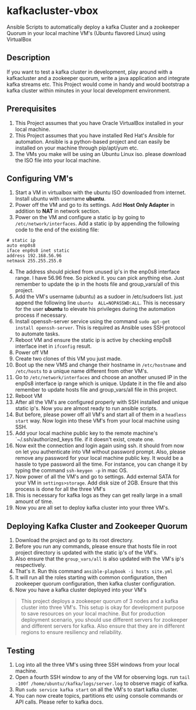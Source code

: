 # kafkacluster-vbox
Ansible Scripts to automatically deploy a kafka Cluster and a zookeeper Quorum in your local machine VM's (Ubuntu flavored Linux) using VirtualBox


## Description
If you want to test a kafka cluster in development, play around with a kafkacluster and a zookeeper quorum, write a java application and integrate kafka streams etc. This Project would come in handy and would bootstrap a kafka cluster within minutes in your local development environment.

## Prerequisites
1. This Project assumes that you have Oracle VirtualBox installed in your local machine.
2. This Project assumes that you have installed Red Hat's Ansible for automation. Ansible is a python-based project and can easily be installed on your machine through pip/apt/yum etc.
3. The VMs you make will be using an Ubuntu Linux iso. please download the ISO file into your local machine.


## Configuring VM's
1. Start a VM in virtualbox with the ubuntu ISO downloaded from internet. Install ubuntu with username **ubuntu**.
2. Power off the VM and go to its settings. Add **Host Only Adapter** in addition to **NAT** in network section.
3. Power on the VM and configure a static ip by going to `/etc/network/interfaces`. Add a static ip by appending the following code to the end of the existing file:
```
# static ip
auto enp0s8
iface enp0s8 inet static
address 192.168.56.96
netmask 255.255.255.0
```
4. The address should picked from unused ip's in the enp0s8 interface range. I have 56.96 free. So picked it. you can pick anything else. Just remember to update the ip in the hosts file and group_vars/all of this project.
5. Add the VM's username (ubuntu) as a sudoer in /etc/sudoers list. just append the following line `ubuntu	ALL=NOPASSWD:ALL`. This is necessary for the user **ubuntu** to elevate his privileges during the automation process if necessary. 
6. Install openssh-server service using the command `sudo apt-get install openssh-server`. This is required as Ansible uses SSH protocol to automate tasks.
7. Reboot VM and ensure the static ip is active by checking enp0s8 interface inet in `ifconfig` result.
8. Power off VM
9. Create two clones of this VM you just made.
10. Boot up the new VMS and change their hostname in `/etc/hostname` and `/etc/hosts` to a unique name different from other VM's. 
11. Go to `/etc/network/interfaces` and choose an another unused IP in the enp0s8 interface ip range which is unique. Update it in the file and also remember to update hosts file and group_vars/all file in this project.
12. Reboot VM
13. After all the VM's are configured properly with SSH installed and unique static ip's. Now you are almost ready to run ansible scripts.
14. But before, please power off all VM's and start all of them in a `headless start` way. Now login into these VM's from your local machine using SSH.
15. Add your local machine public key to the remote machine's `~/.ssh/authorized_keys file. if it doesn't exist, create one.
16. Now exit the connection and login again using ssh. it should from now on let you authenticate into VM without password prompt. Also, please remove any password for your local machine public key. It would be a hassle to type password all the time. For instance, you can change it by typing the command `ssh-keygen -p` in mac OS.
17. Now power of all the VM's and go to settings. Add external SATA for your VM in `settings>storage`. Add disk size of 2GB. Ensure that this process is done for all the three VM's
18. This is necessary for kafka logs as they can get really large in a small amount of time.
19. Now you are all set to deploy kafka cluster into your three VM's.

## Deploying Kafka Cluster and Zookeeper Quorum
1. Download the project and go to its root directory.
2. Before you run any commands, please ensure that hosts file in root project directory is updated with the static ip's of the VM's.
3. Also ensure that the `group_vars/all` is also updated with the VM's ip's respectively.
4. That's it. Run this command `ansible-playbook -i hosts site.yml`
5. It will run all the roles starting with common configuration, then zookeeper quorum configuration, then kafka cluster configuration. 
6. Now you have a kafka cluster deployed into your VM's

> This project deploys a zookeeper quorum of 3 nodes and a kafka cluster into three VM's. This setup is okay for development purpose to save resources on your local machine. But for production deployment scenario, you should use different servers for zookeeper and different servers for kafka. Also ensure that they are in different regions to ensure resiliency and reliability.

## Testing
1. Log into all the three VM's using three SSH windows from your local machine.
2. Open a fourth SSH window to any of the VM for observing logs. run `tail -100f /home/ubuntu//kafka/logs/server.log` to observe magic of kafka.
3. Run `sudo service kafka start` on all the VM's to start kafka cluster.
4. You can now create topics, partitions etc using console commands or API calls. Please refer to kafka docs.



